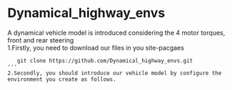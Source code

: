 # Dynamical_highway_envs
A dynamical vehicle model is introduced considering the 4 motor torques, front and rear steering  
1.Firstly, you need to download our files in you site-pacgaes  
```
   git clone https://github.com/Dynamical_highway_envs.git
'''
2.Secondly, you should introduce our vehicle model by configure the environment you create as follows.  

